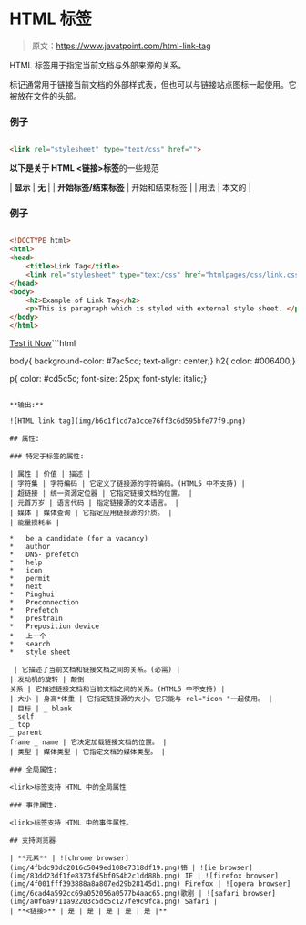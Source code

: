 # HTML <link>标签

> 原文：<https://www.javatpoint.com/html-link-tag>

HTML <link>标签用于指定当前文档与外部来源的关系。

<link>标记通常用于链接当前文档的外部样式表，但也可以与链接站点图标一起使用。它被放在文件的头部。

### 例子

```html

<link rel="stylesheet" type="text/css" href="">

```

**以下是关于 HTML <链接>标签**的一些规范

| **显示** | **无** |
| **开始标签/结束标签** | 开始和结束标签 |
| 用法 | 本文的 |

### 例子

```html

<!DOCTYPE html>
<html>
<head>
	<title>Link Tag</title>
	<link rel="stylesheet" type="text/css" href="htmlpages/css/link.css">
</head>
<body>
	<h2>Example of Link Tag</h2>
	<p>This is paragraph which is styled with external style sheet. </p>
</body>
</html>

```

[Test it Now](https://www.javatpoint.com/oprweb/test.jsp?filename=htmllinktag)```html

body{
	background-color: #7ac5cd;
		text-align: center;}
h2{
	color: #006400;}

p{
	color: #cd5c5c;
	font-size: 25px;
	font-style: italic;}

```

**输出:**

![HTML link tag](img/b6c1f1cd7a3cce76ff3c6d595bfe77f9.png)

## 属性:

### 特定于标签的属性:

| 属性 | 价值 | 描述 |
| 字符集 | 字符编码 | 它定义了链接源的字符编码。(HTML5 中不支持) |
| 超链接 | 统一资源定位器 | 它指定链接文档的位置。 |
| 元首万岁 | 语言代码 | 指定链接源的文本语言。 |
| 媒体 | 媒体查询 | 它指定应用链接源的介质。 |
| 能量损耗率 | 

*   be a candidate (for a vacancy)
*   author
*   DNS- prefetch
*   help
*   icon
*   permit
*   next
*   Pinghui
*   Preconnection
*   Prefetch
*   prestrain
*   Preposition device
*   上一个
*   search
*   style sheet

 | 它描述了当前文档和链接文档之间的关系。(必需) |
| 发动机的旋转 | 颠倒
关系 | 它描述链接文档和当前文档之间的关系。(HTML5 中不支持) |
| 大小 | 身高*体重 | 它指定链接源的大小。它只能与 rel="icon "一起使用。 |
| 目标 | _ blank
_ self
_ top
_ parent
frame _ name | 它决定加载链接文档的位置。 |
| 类型 | 媒体类型 | 它指定文档的媒体类型。 |

### 全局属性:

<link>标签支持 HTML 中的全局属性

### 事件属性:

<link>标签支持 HTML 中的事件属性。

## 支持浏览器

| **元素** | ![chrome browser](img/4fbdc93dc2016c5049ed108e7318df19.png)铬 | ![ie browser](img/83dd23df1fe8373fd5bf054b2c1dd88b.png) IE | ![firefox browser](img/4f001fff393888a8a807ed29b28145d1.png) Firefox | ![opera browser](img/6cad4a592cc69a052056a0577b4aac65.png)歌剧 | ![safari browser](img/a0f6a9711a92203c5dc5c127fe9c9fca.png) Safari |
| **<链接>** | 是 | 是 | 是 | 是 | 是 |**